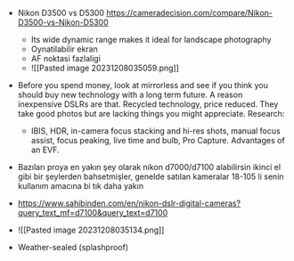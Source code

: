 - Nikon D3500 vs D5300 https://cameradecision.com/compare/Nikon-D3500-vs-Nikon-D5300
	- Its wide dynamic range makes it ideal for landscape photography
	- Oynatilabilir ekran
	- AF noktasi fazlaligi
	- ![[Pasted image 20231208035059.png]]


- Before you spend money, look at mirrorless and see if you think you should buy new technology with a long term future. A reason inexpensive DSLRs are that. Recycled technology, price reduced. They take good photos but are lacking things you might appreciate. Research:
	- IBIS, HDR, in-camera focus stacking and hi-res shots, manual focus assist, focus peaking, live time and bulb, Pro Capture. Advantages of an EVF.


- Bazıları proya en yakın şey olarak nikon d7000/d7100 alabilirsin ikinci el gibi bir şeylerden bahsetmişler, genelde satılan kameralar 18-105 li senin kullanım amacına bi tık daha yakın
- https://www.sahibinden.com/en/nikon-dslr-digital-cameras?query_text_mf=d7100&query_text=d7100
- ![[Pasted image 20231208035134.png]]
- Weather-sealed (splashproof)